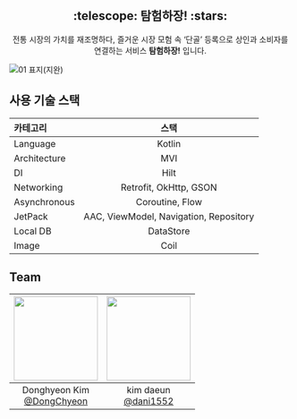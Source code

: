 <h2 align = "center">:telescope: 탐험하장! :stars:</h2>
<p align = "center">전통 시장의 가치를 재조명하다, 즐거운 시장 모험 속 ‘단골’ 등록으로 상인과 소비자를 연결하는 서비스 <b>탐험하장!</b> 입니다.</p>


![01 표지(지완)](https://github.com/goormthon-Univ/2024_BEOTKKOTTHON_TEAM_16_FE/assets/150661115/e29e30ca-ed8d-416f-9834-b473aabd5672)



<h2>사용 기술 스택</h2>

| 카테고리 | 스택 |
|:----------|:----------:|
| Language | Kotlin |
| Architecture | MVI |
| DI | Hilt |
| Networking | Retrofit, OkHttp, GSON |
| Asynchronous | Coroutine, Flow |
| JetPack | AAC, ViewModel, Navigation, Repository |
| Local DB | DataStore |
| Image | Coil |

## Team
|<img src="https://avatars.githubusercontent.com/u/64844115?v=4" width="150" height="150"/>|<img src="https://avatars.githubusercontent.com/u/150661115?v=4" width="150" height="150"/>|
|:-:|:-:|
|Donghyeon Kim<br/>[@DongChyeon](https://github.com/DongChyeon)|kim daeun<br/>[@dani1552](https://github.com/dani1552)|
